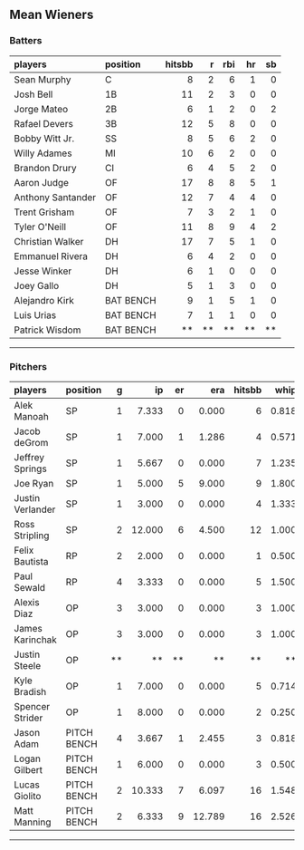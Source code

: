 ## Mean Wieners

### Batters

 
|players           |position  | hitsbb|  r| rbi| hr| sb| 
|:-----------------|:---------|------:|--:|---:|--:|--:| 
|Sean Murphy       |C         |      8|  2|   6|  1|  0| 
|Josh Bell         |1B        |     11|  2|   3|  0|  0| 
|Jorge Mateo       |2B        |      6|  1|   2|  0|  2| 
|Rafael Devers     |3B        |     12|  5|   8|  0|  0| 
|Bobby Witt Jr.    |SS        |      8|  5|   6|  2|  0| 
|Willy Adames      |MI        |     10|  6|   2|  0|  0| 
|Brandon Drury     |CI        |      6|  4|   5|  2|  0| 
|Aaron Judge       |OF        |     17|  8|   8|  5|  1| 
|Anthony Santander |OF        |     12|  7|   4|  4|  0| 
|Trent Grisham     |OF        |      7|  3|   2|  1|  0| 
|Tyler O'Neill     |OF        |     11|  8|   9|  4|  2| 
|Christian Walker  |DH        |     17|  7|   5|  1|  0| 
|Emmanuel Rivera   |DH        |      6|  4|   2|  0|  0| 
|Jesse Winker      |DH        |      6|  1|   0|  0|  0| 
|Joey Gallo        |DH        |      5|  1|   3|  0|  0| 
|Alejandro Kirk    |BAT BENCH |      9|  1|   5|  1|  0| 
|Luis Urias        |BAT BENCH |      7|  1|   1|  0|  0| 
|Patrick Wisdom    |BAT BENCH |     **| **|  **| **| **| 


* * *

### Pitchers

 
|players          |position    |  g|     ip| er|    era| hitsbb|  whip| so|  w| sv| 
|:----------------|:-----------|--:|------:|--:|------:|------:|-----:|--:|--:|--:| 
|Alek Manoah      |SP          |  1|  7.333|  0|  0.000|      6| 0.818|  6|  1|  0| 
|Jacob deGrom     |SP          |  1|  7.000|  1|  1.286|      4| 0.571|  9|  1|  0| 
|Jeffrey Springs  |SP          |  1|  5.667|  0|  0.000|      7| 1.235|  7|  1|  0| 
|Joe Ryan         |SP          |  1|  5.000|  5|  9.000|      9| 1.800|  8|  0|  0| 
|Justin Verlander |SP          |  1|  3.000|  0|  0.000|      4| 1.333|  6|  0|  0| 
|Ross Stripling   |SP          |  2| 12.000|  6|  4.500|     12| 1.000| 14|  1|  0| 
|Felix Bautista   |RP          |  2|  2.000|  0|  0.000|      1| 0.500|  2|  0|  1| 
|Paul Sewald      |RP          |  4|  3.333|  0|  0.000|      5| 1.500|  4|  0|  1| 
|Alexis Diaz      |OP          |  3|  3.000|  0|  0.000|      3| 1.000|  3|  1|  0| 
|James Karinchak  |OP          |  3|  3.000|  0|  0.000|      3| 1.000|  1|  0|  0| 
|Justin Steele    |OP          | **|     **| **|     **|     **|    **| **| **| **| 
|Kyle Bradish     |OP          |  1|  7.000|  0|  0.000|      5| 0.714|  5|  1|  0| 
|Spencer Strider  |OP          |  1|  8.000|  0|  0.000|      2| 0.250| 16|  1|  0| 
|Jason Adam       |PITCH BENCH |  4|  3.667|  1|  2.455|      3| 0.818|  6|  1|  1| 
|Logan Gilbert    |PITCH BENCH |  1|  6.000|  0|  0.000|      3| 0.500|  9|  1|  0| 
|Lucas Giolito    |PITCH BENCH |  2| 10.333|  7|  6.097|     16| 1.548| 12|  0|  0| 
|Matt Manning     |PITCH BENCH |  2|  6.333|  9| 12.789|     16| 2.526|  4|  0|  0| 


* * *


